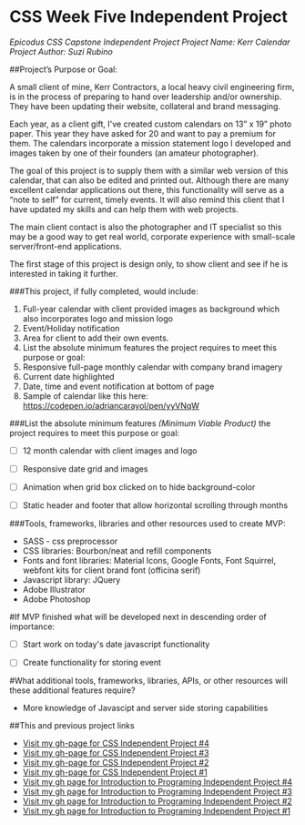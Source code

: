 # CSS Week Five Independent Project
_*Epicodus CSS Capstone Independent Project
Project Name: Kerr Calendar
Project Author: Suzi Rubino*_

##Project’s Purpose or Goal:

A small client of mine, Kerr Contractors, a local heavy civil engineering firm, is in the process of preparing to hand over leadership and/or ownership. They have been updating their website, collateral and brand messaging.

Each year, as a client gift, I've created custom calendars on 13” x  19” photo paper. This year they have asked for 20 and want to pay a premium for them. The calendars incorporate a mission statement logo I developed and images taken by one of their founders (an amateur photographer).

The goal of this project is to supply them with a similar web version of this calendar, that can also be edited and printed out.  Although there are many excellent calendar applications out there, this functionality will serve as a “note to self” for current, timely events. It will also remind this client that I have updated my skills and can help them with web projects.

The main client contact is also the photographer and IT specialist so this may be a good way to get real world, corporate experience with small-scale server/front-end applications.

The first stage of this project is design only, to show client and see if he is interested in taking it further.


###This project, if fully completed, would include:

1. Full-year calendar with client provided images as background which also incorporates logo and mission logo
2. Event/Holiday notification
3. Area for client to add their own events.
4. List the absolute minimum features the project requires to meet this purpose or goal:
5. Responsive full-page monthly calendar with company brand imagery
6. Current date highlighted
7. Date, time and event notification at bottom of page
8. Sample of calendar like this here: https://codepen.io/adriancarayol/pen/yyVNqW


###List the absolute minimum features _*(Minimum Viable Product)*_ the project requires to meet this purpose or goal:

- [ ] 12 month calendar with client images and logo
- [ ] Responsive date grid and images
- [ ] Animation when grid box clicked on to hide background-color
- [ ] Static header and footer that allow horizontal scrolling through months



###Tools, frameworks, libraries and other resources used to create MVP:

- SASS - css preprocessor
- CSS libraries: Bourbon/neat and refill components
- Fonts and font libraries: Material Icons, Google Fonts, Font Squirrel, webfont kits for client brand font (officina serif)
- Javascript library: JQuery
- Adobe Illustrator
- Adobe Photoshop

#If MVP finished what will be developed next in descending order of importance:

- [ ] Start work on today's date javascript functionality

- [ ] Create functionality for storing event


#What additional tools, frameworks, libraries, APIs, or other resources will these additional features require?

- More knowledge of Javascipt and server side storing capabilities

##This and previous project links
* [Visit my gh-page for CSS Independent Project #4](https://rawgit.com/suzirubi/kerrWebCalendar/master/index.html)
* [Visit my gh-page for CSS Independent Project #3](https://rawgit.com/suzirubi/tarot/master/index.html)
* [Visit my gh-page for CSS Independent Project #2](https://rawgit.com/suzirubi/thinkGoogle/master/index.html)
* [Visit my gh-page for CSS Independent Project #1](https://rawgit.com/suzirubi/climbing/master/index.html)
* [Visit my gh page for Introduction to Programing Independent Project #4](https://rawgit.com/suzirubi/pizza/master/index.html)
* [Visit my gh page for Introduction to Programing Independent Project #3](https://rawgit.com/suzirubi/ping-pong/master/index.html)
* [Visit my gh page for Introduction to Programing Independent Project #2](https://rawgit.com/suzirubi/Independent-Project-Week-2/master/index.html)
* [Visit my gh page for Introduction to Programing Independent Project #1](https://rawgit.com/suzirubi/portfolioFix/master/index.html)
